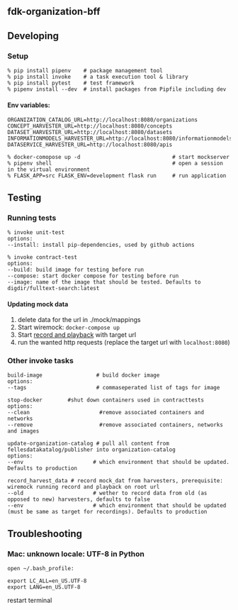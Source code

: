 fdk-organization-bff
---------------------

## Developing
### Setup
```
% pip install pipenv    # package management tool
% pip install invoke    # a task execution tool & library
% pip install pytest    # test framework
% pipenv install --dev  # install packages from Pipfile including dev
```

#### Env variables:
```          
ORGANIZATION_CATALOG_URL=http://localhost:8080/organizations
CONCEPT_HARVESTER_URL=http://localhost:8080/concepts
DATASET_HARVESTER_URL=http://localhost:8080/datasets
INFORMATIONMODELS_HARVESTER_URL=http://localhost:8080/informationmodels
DATASERVICE_HARVESTER_URL=http://localhost:8080/apis
```

```
% docker-comopose up -d                             # start mockserver
% pipenv shell                                      # open a session in the virtual environment
% FLASK_APP=src FLASK_ENV=development flask run     # run application
```
## Testing
### Running tests
```
% invoke unit-test
options:
--install: install pip-dependencies, used by github actions
```
```
% invoke contract-test 
options:
--build: build image for testing before run
--compose: start docker compose for testing before run
--image: name of the image that should be tested. Defaults to digdir/fulltext-search:latest
```
#### Updating mock data
1. delete data for the url in ./mock/mappings
2. Start wiremock: `docker-compose up` 
3. Start [record and playback](http://wiremock.org/docs/record-playback/) with target url 
4. run the wanted http requests (replace the target url with `localhost:8080`) 

### Other invoke tasks
```
build-image                 # build docker image
options:
--tags                      # commaseperated list of tags for image        
```

```
stop-docker        #shut down containers used in contracttests
options:
--clean                      #remove associated containers and networks
--remove                     #remove associated containers, networks and images   
```
 
``` 
update-organization-catalog # pull all content from fellesdatakatalog/publisher into organization-catalog
options:
--env                      # which environment that should be updated. Defaults to production  
```

```
record_harvest_data # record mock_dat from harvesters, prerequisite: wiremock running record and playback on root url
--old                      # wether to record data from old (as opposed to new) harvesters, defaults to false 
--env                      # which environment that should be updated (must be same as target for recordings). Defaults to production  
```

## Troubleshooting
### Mac: unknown locale: UTF-8 in Python
`open ~/.bash_profile:`

```
export LC_ALL=en_US.UTF-8
export LANG=en_US.UTF-8
```
restart terminal